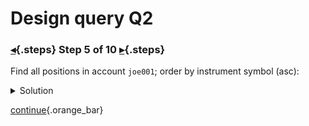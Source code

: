 <div class="top">

# Design query Q2
### [◂](command:katapod.loadPage?step4){.steps} Step 5 of 10 [▸](command:katapod.loadPage?step6){.steps}
</div>

Find all positions in account `joe001`; order by instrument symbol (asc):

<details>
  <summary>Solution</summary>

```
SELECT * 
FROM positions_by_account
WHERE account = 'joe001'; 
```

</details>

[continue](command:katapod.loadPage?step6){.orange_bar}